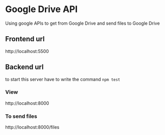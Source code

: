 # Google Drive API

Using google APIs to get from Google Drive and send files to Google Drive

## Frontend url
http://localhost:5500

## Backend url
to start this server have to write the command `npm test`

### View
http://localhost:8000

### To send files
http://localhost:8000/files